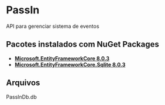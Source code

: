 # PassIn

API para gerenciar sistema de eventos

## Pacotes instalados com NuGet Packages

- [**Microsoft.EntityFrameworkCore 8.0.3**](https://www.nuget.org/packages/Microsoft.EntityFrameworkCore/8.0.3)
- [**Microsoft.EntityFrameworkCore.Sqlite 8.0.3**](https://www.nuget.org/packages/Microsoft.EntityFrameworkCore.Sqlite/8.0.3)

## Arquivos
PassInDb.db
